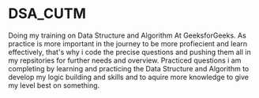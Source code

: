 # DSA_CUTM
Doing my training on Data Structure and Algorithm At GeeksforGeeks. As practice is more important in the journey to be more profiecient and learn effectively, that's why i code the precise questions and pushing them all in my repsitories for further needs and overview.
Practiced questions i am completing by learning and practicing the Data Structure and Algorithm to develop my logic building and skills and to aquire more knowledge to give my level best on something.
